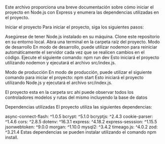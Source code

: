 Este archivo proporciona una breve documentación sobre cómo iniciar el proyecto en Node.js con Express y enumera las dependencias utilizadas en el proyecto.

Iniciar el proyecto
Para iniciar el proyecto, siga los siguientes pasos:

Asegúrese de tener Node.js instalado en su máquina.
Clone este repositorio en su entorno local.
Abra una terminal en la carpeta raíz del proyecto.
Modo de desarrollo
En modo de desarrollo, puede utilizar nodemon para reiniciar automáticamente el servidor cada vez que se realicen cambios en el código. Ejecute el siguiente comando:
npm run dev
Esto iniciará el proyecto utilizando nodemon y ejecutará el archivo src/index.js.

Modo de producción
En modo de producción, puede utilizar el siguiente comando para iniciar el proyecto:
npm start
Esto iniciará el proyecto utilizando Node.js y ejecutará el archivo src/index.js.

El proyecto esta en la carpeta src ahi puede observar todos los controladores modelos y rutas del mismo incluyendo la base de datos 

Dependencias utilizadas
El proyecto utiliza las siguientes dependencias:

async-connect-flash: ^1.0.5
bcrypt: ^5.1.0
bcryptjs: ^2.4.3
cookie-parser: ^1.4.6
cors: ^2.8.5
dotenv: ^16.3.1
express: ^4.18.2
express-sesssion: ^1.15.5
jsonwebtoken: ^9.0.0
morgan: ^1.10.0
mysql2: ^3.4.2
timeago.js: ^4.0.2
zod: ^3.21.4
Estas dependencias se pueden instalar utilizando el comando npm install.

